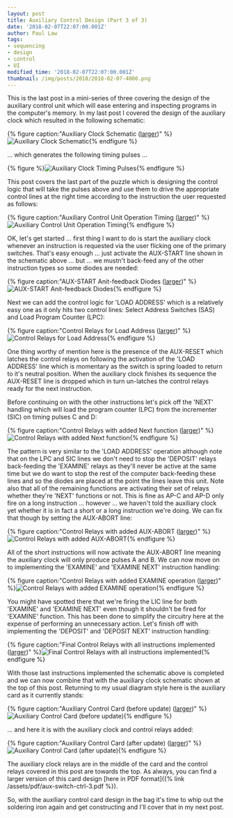 ```yaml
---
layout: post
title: Auxiliary Control Design (Part 3 of 3)
date: '2018-02-07T22:07:00.001Z'
author: Paul Law
tags:
- sequencing
- design
- control
- UI
modified_time: '2018-02-07T22:07:00.001Z'
thumbnail: /img/posts/2018/2018-02-07-4000.png
---
```


This is the last post in a mini-series of three covering the design of the auxiliary control unit which will ease entering and inspecting programs in the computer's memory. In my last post I covered the design of the auxiliary clock which resulted in the following schematic:

{% figure caption:"Auxiliary Clock Schematic ([larger](/img/posts/2018/2018-02-07-1000.png))" %}![Auxiliary Clock Schematic](/img/posts/2018/2018-02-07-0000.png){% endfigure %}

... which generates the following timing pulses ...

{% figure %}![Auxiliary Clock Timing Pulses](/img/posts/2018/2018-02-07-0001.png){% endfigure %}

This post covers the last part of the puzzle which is designing the control logic that will take the pulses above and use them to drive the appropriate control lines at the right time according to the instruction the user requested as follows:

{% figure caption:"Auxiliary Control Unit Operation Timing ([larger](/img/posts/2018/2018-02-07-1001.png))" %}![Auxiliary Control Unit Operation Timing](/img/posts/2018/2018-02-07-0002.png){% endfigure %}

OK, let's get started ... first thing I want to do is start the auxiliary clock whenever an instruction is requested via the user flicking one of the primary switches. That's easy enough ... just activate the AUX-START line shown in the schematic above ... but ... we mustn't back-feed any of the other instruction types so some diodes are needed:

{% figure caption:"AUX-START Anit-feedback Diodes ([larger](/img/posts/2018/2018-02-07-1002.png))" %}![AUX-START Anit-feedback Diodes](/img/posts/2018/2018-02-07-0003.png){% endfigure %}

Next we can add the control logic for 'LOAD ADDRESS' which is a relatively easy one as it only hits two control lines: Select Address Switches (SAS) and Load Program Counter (LPC):

{% figure caption:"Control Relays for Load Address ([larger](/img/posts/2018/2018-02-07-1003.png))" %}![Control Relays for Load Address](/img/posts/2018/2018-02-07-0004.png){% endfigure %}

One thing worthy of mention here is the presence of the AUX-RESET which latches the control relays on following the activation of the 'LOAD ADDRESS' line which is momentary as the switch is spring loaded to return to it's neutral position. When the auxiliary clock finishes its sequence the AUX-RESET line is dropped which in turn un-latches the control relays ready for the next instruction.

Before continuing on with the other instructions let's pick off the 'NEXT' handling which will load the program counter (LPC) from the incrementer (SIC) on timing pulses C and D:

{% figure caption:"Control Relays with added Next function ([larger](/img/posts/2018/2018-02-07-1004.png))" %}![Control Relays with added Next function](/img/posts/2018/2018-02-07-0005.png){% endfigure %}

The pattern is very similar to the 'LOAD ADDRESS' operation although note that on the LPC and SIC lines we don't need to stop the 'DEPOSIT' relays back-feeding the 'EXAMINE' relays as they'll never be active at the same time but we do want to stop the rest of the computer back-feeding these lines and so the diodes are placed at the point the lines leave this unit. Note also that all of the remaining functions are activating their set of relays whether they're 'NEXT' functions or not. This is fine as AP-C and AP-D only fire on a long instruction ... however ... we haven't told the auxiliary clock yet whether it is in fact a short or a long instruction we're doing. We can fix that though by setting the AUX-ABORT line:

{% figure caption:"Control Relays with added AUX-ABORT ([larger](/img/posts/2018/2018-02-07-1005.png))" %}![Control Relays with added AUX-ABORT](/img/posts/2018/2018-02-07-0006.png){% endfigure %}

All of the short instructions will now activate the AUX-ABORT line meaning the auxiliary clock will only produce pulses A and B. We can now move on to implementing the 'EXAMINE' and 'EXAMINE NEXT' instruction handling:

{% figure caption:"Control Relays with added EXAMINE operation ([larger](/img/posts/2018/2018-02-07-1006.png))" %}![Control Relays with added EXAMINE operation](/img/posts/2018/2018-02-07-0007.png){% endfigure %}

You might have spotted there that we're firing the LIC line for both 'EXAMINE' and 'EXAMINE NEXT' even though it shouldn't be fired for 'EXAMINE' function. This has been done to simplify the circuitry here at the expense of performing an unnecessary action. Let's finish off with implementing the 'DEPOSIT' and 'DEPOSIT NEXT' instruction handling:

{% figure caption:"Final Control Relays with all instructions implemented ([larger](/img/posts/2018/2018-02-07-1007.png))" %}![Final Control Relays with all instructions implemented](/img/posts/2018/2018-02-07-0008.png){% endfigure %}

With those last instructions implemented the schematic above is completed and we can now combine that with the auxiliary clock schematic shown at the top of this post. Returning to my usual diagram style here is the auxiliary card as it currently stands:

{% figure caption:"Auxiliary Control Card (before update) ([larger](/img/posts/2018/2018-02-07-1008.png))" %}![Auxiliary Control Card (before update)](/img/posts/2018/2018-02-07-0009.png){% endfigure %}

... and here it is with the auxiliary clock and control relays added:

{% figure caption:"Auxiliary Control Card (after update) ([larger](/img/posts/2018/2018-02-07-1009.png))" %}![Auxiliary Control Card (after update)](/img/posts/2018/2018-02-07-0010.png){% endfigure %}

The auxiliary clock relays are in the middle of the card and the control relays covered in this post are towards the top. As always, you can find a larger version of this card design [here in PDF format]({% link /assets/pdf/aux-switch-ctrl-3.pdf %}).

So, with the auxiliary control card design in the bag it's time to whip out the soldering iron again and get constructing and I'll cover that in my next post.
